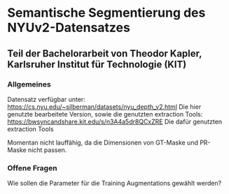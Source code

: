 # Semantische Segmentierung des NYUv2-Datensatzes
## Teil der Bachelorarbeit von Theodor Kapler, Karlsruher Institut für Technologie (KIT)

### Allgemeines
Datensatz verfügbar unter:
https://cs.nyu.edu/~silberman/datasets/nyu_depth_v2.html
Die hier genutzte bearbeitete Version, sowie die genutzten extraction Tools:
https://bwsyncandshare.kit.edu/s/n3A4a5dr8QCxZRE
Die dafür genutzten extraction Tools

Momentan nicht lauffähig, da die Dimensionen von GT-Maske und PR-Maske nicht passen.

### Offene Fragen
Wie sollen die Parameter für die Training Augmentations gewählt werden?
